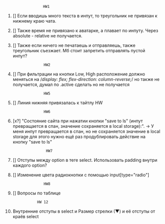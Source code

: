     
                     HW1
1. [] Если вводишь много текста в инпут, то треугольник не привязан к нижнему краю чата.
2. [] Также время не привязано к аватарке, а плавает по инпуту. Через absolute - relative не получается.
3. [] Также если ничего не печатаешь и отправляешь, также треугольник съезжает. Мб стоит запретить отправлять пустой инпут?

                     HW2
4. [] При фильтрации на кнопки Low, High расположение должно меняться на /*display: flex; flex-direction: column-reverse;*/ но также не получается, думал по .active сделать но не получается

                     HW5
5. [] Линия нижняя привязалась к тайтлу HW

                     HW6
6. [х?] "Состояние сайта при нажатии кнопки "save to ls" (инпут превращается в спан, значение сохраняется в local storage):". -> У меня инпут превращается в спан, но не сохраняется значение в local storage для этого нужно ещё раз продублировать действие на кнопку "save to ls"

                      HW7
7. [] Отступы между option в теге select. Использовать padding внутри каждого option?
8. [] Изменение цвета радиокнопки c помощью input[type="radio"]

                     HW8
9. [] Вопросы по таблице

                  HW 12
10. Внутренние отступы в select и Размер стрелки (▼) и её отступы от краёв select